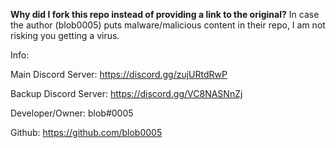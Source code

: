 **Why did I fork this repo instead of providing a link to the original?**
In case the author (blob0005) puts malware/malicious content in their repo, I am not risking you getting a virus.


Info:

Main Discord Server: https://discord.gg/zujURtdRwP

Backup Discord Server: https://discord.gg/VC8NASNnZj

Developer/Owner: blob#0005

Github: https://github.com/blob0005
